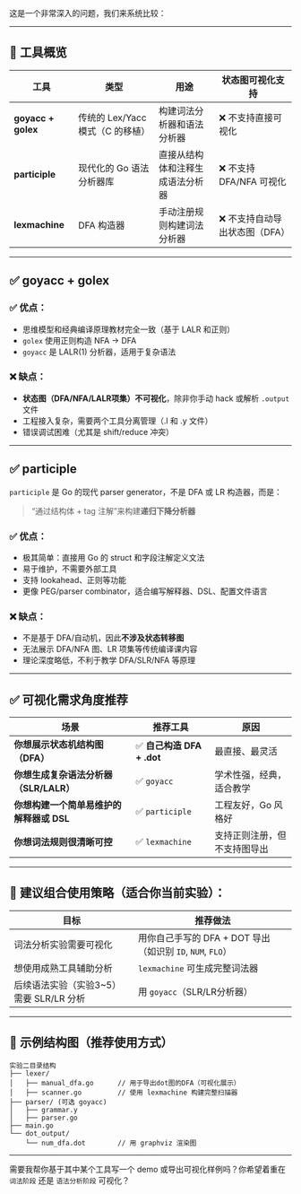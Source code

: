 这是一个非常深入的问题，我们来系统比较：

---

## 🧩 工具概览

| 工具                 | 类型                     | 用途               | 状态图可视化支持          |
| ------------------ | ---------------------- | ---------------- | ----------------- |
| **goyacc + golex** | 传统的 Lex/Yacc 模式（C 的移植） | 构建词法分析器和语法分析器    | ❌ 不支持直接可视化        |
| **participle**     | 现代化的 Go 语法分析器库         | 直接从结构体和注释生成语法分析器 | ❌ 不支持 DFA/NFA 可视化 |
| **lexmachine**     | DFA 构造器                | 手动注册规则构建词法分析器    | ❌ 不支持自动导出状态图（DFA） |

---

## ✅ goyacc + golex

### ✅ 优点：

* 思维模型和经典编译原理教材完全一致（基于 LALR 和正则）
* `golex` 使用正则构造 NFA → DFA
* `goyacc` 是 LALR(1) 分析器，适用于复杂语法

### ❌ 缺点：

* **状态图（DFA/NFA/LALR项集）不可视化**，除非你手动 hack 或解析 `.output` 文件
* 工程接入复杂，需要两个工具分离管理（.l 和 .y 文件）
* 错误调试困难（尤其是 shift/reduce 冲突）

---

## ✅ participle

`participle` 是 Go 的现代 parser generator，不是 DFA 或 LR 构造器，而是：

> “通过结构体 + tag 注解”来构建**递归下降分析器**

### ✅ 优点：

* 极其简单：直接用 Go 的 struct 和字段注解定义文法
* 易于维护，不需要外部工具
* 支持 lookahead、正则等功能
* 更像 PEG/parser combinator，适合编写解释器、DSL、配置文件语言

### ❌ 缺点：

* 不是基于 DFA/自动机，因此**不涉及状态转移图**
* 无法展示 DFA/NFA 图、LR 项集等传统编译课内容
* 理论深度略低，不利于教学 DFA/SLR/NFA 等原理

---

## ✅ 可视化需求角度推荐

| 场景                        | 推荐工具                  | 原因             |
| ------------------------- | --------------------- | -------------- |
| **你想展示状态机结构图（DFA）**       | ✅ **自己构造 DFA + .dot** | 最直接、最灵活        |
| **你想生成复杂语法分析器（SLR/LALR）** | ✅ `goyacc`            | 学术性强，经典，适合教学   |
| **你想构建一个简单易维护的解释器或 DSL**  | ✅ `participle`        | 工程友好，Go 风格好    |
| **你想词法规则很清晰可控**           | ✅ `lexmachine`        | 支持正则注册，但不支持图导出 |

---

## 🧠 建议组合使用策略（适合你当前实验）：

| 目标                         | 推荐做法                                         |
| -------------------------- | -------------------------------------------- |
| 词法分析实验需要可视化                | 用你自己手写的 DFA + DOT 导出（如识别 `ID`, `NUM`, `FLO`） |
| 想使用成熟工具辅助分析                | `lexmachine` 可生成完整词法器                        |
| 后续语法实验（实验3\~5）需要 SLR/LR 分析 | 用 `goyacc`（SLR/LR分析器）                        |

---

## 📌 示例结构图（推荐使用方式）

```
实验二目录结构
├── lexer/
│   ├── manual_dfa.go      // 用于导出dot图的DFA（可视化展示）
│   ├── scanner.go         // 使用 lexmachine 构建完整扫描器
├── parser/ (可选 goyacc)
│   ├── grammar.y
│   ├── parser.go
├── main.go
└── dot_output/
    └── num_dfa.dot        // 用 graphviz 渲染图
```

---

需要我帮你基于其中某个工具写一个 demo 或导出可视化样例吗？你希望着重在 `词法阶段` 还是 `语法分析阶段` 可视化？

